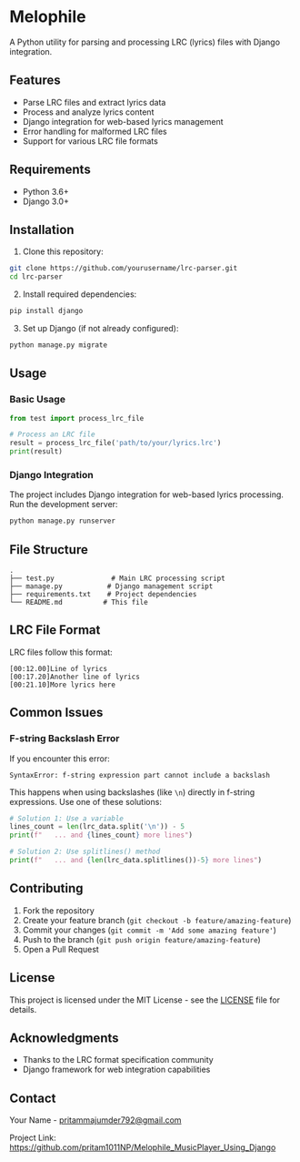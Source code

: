 # Melophile

A Python utility for parsing and processing LRC (lyrics) files with Django integration.

## Features

- Parse LRC files and extract lyrics data
- Process and analyze lyrics content
- Django integration for web-based lyrics management
- Error handling for malformed LRC files
- Support for various LRC file formats

## Requirements

- Python 3.6+
- Django 3.0+

## Installation

1. Clone this repository:
```bash
git clone https://github.com/yourusername/lrc-parser.git
cd lrc-parser
```

2. Install required dependencies:
```bash
pip install django
```

3. Set up Django (if not already configured):
```bash
python manage.py migrate
```

## Usage

### Basic Usage

```python
from test import process_lrc_file

# Process an LRC file
result = process_lrc_file('path/to/your/lyrics.lrc')
print(result)
```

### Django Integration

The project includes Django integration for web-based lyrics processing. Run the development server:

```bash
python manage.py runserver
```

## File Structure

```
.
├── test.py              # Main LRC processing script
├── manage.py           # Django management script
├── requirements.txt    # Project dependencies
└── README.md          # This file
```

## LRC File Format

LRC files follow this format:
```
[00:12.00]Line of lyrics
[00:17.20]Another line of lyrics
[00:21.10]More lyrics here
```

## Common Issues

### F-string Backslash Error

If you encounter this error:
```
SyntaxError: f-string expression part cannot include a backslash
```

This happens when using backslashes (like `\n`) directly in f-string expressions. Use one of these solutions:

```python
# Solution 1: Use a variable
lines_count = len(lrc_data.split('\n')) - 5
print(f"   ... and {lines_count} more lines")

# Solution 2: Use splitlines() method
print(f"   ... and {len(lrc_data.splitlines())-5} more lines")
```

## Contributing

1. Fork the repository
2. Create your feature branch (`git checkout -b feature/amazing-feature`)
3. Commit your changes (`git commit -m 'Add some amazing feature'`)
4. Push to the branch (`git push origin feature/amazing-feature`)
5. Open a Pull Request

## License

This project is licensed under the MIT License - see the [LICENSE](LICENSE) file for details.

## Acknowledgments

- Thanks to the LRC format specification community
- Django framework for web integration capabilities

## Contact

Your Name - pritammajumder792@gmail.com

Project Link: https://github.com/pritam1011NP/Melophile_MusicPlayer_Using_Django

